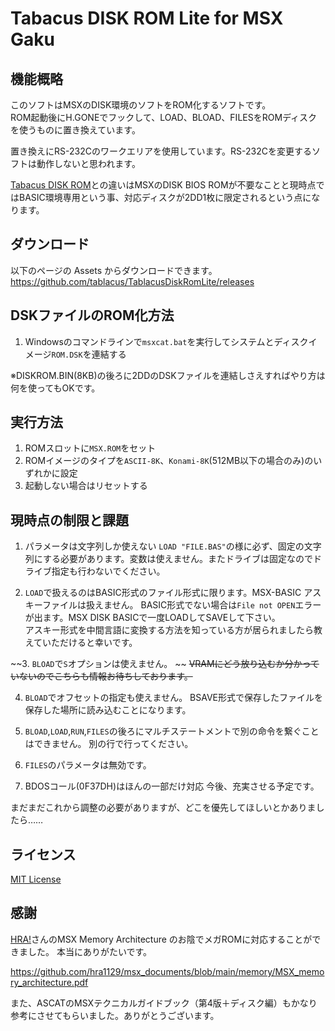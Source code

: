 
# Tabacus DISK ROM Lite for MSX Gaku

## 機能概略

このソフトはMSXのDISK環境のソフトをROM化するソフトです。  
ROM起動後にH.GONEでフックして、LOAD、BLOAD、FILESをROMディスクを使うものに置き換えています。  

置き換えにRS-232Cのワークエリアを使用しています。RS-232Cを変更するソフトは動作しないと思われます。

[Tabacus DISK ROM](https://github.com/tablacus/TablacusDiskRom)との違いはMSXのDISK BIOS ROMが不要なことと現時点ではBASIC環境専用という事、対応ディスクが2DD1枚に限定されるという点になります。


## ダウンロード

以下のページの Assets からダウンロードできます。  
https://github.com/tablacus/TablacusDiskRomLite/releases

## DSKファイルのROM化方法

1. Windowsのコマンドラインで`msxcat.bat`を実行してシステムとディスクイメージ`ROM.DSK`を連結する

※DISKROM.BIN(8KB)の後ろに2DDのDSKファイルを連結しさえすればやり方は何を使ってもOKです。

## 実行方法

1. ROMスロットに`MSX.ROM`をセット
2. ROMイメージのタイプを`ASCII-8K`、`Konami-8K`(512MB以下の場合のみ)のいずれかに設定
3. 起動しない場合はリセットする


## 現時点の制限と課題

1. パラメータは文字列しか使えない
`LOAD "FILE.BAS"`の様に必ず、固定の文字列にする必要があります。変数は使えません。またドライブは固定なのでドライブ指定も行わないでください。

2. `LOAD`で扱えるのはBASIC形式のファイル形式に限ります。MSX-BASIC アスキーファイルは扱えません。
BASIC形式でない場合は`File not OPEN`エラーが出ます。MSX DISK BASICで一度LOADしてSAVEして下さい。  
アスキー形式を中間言語に変換する方法を知っている方が居られましたら教えていただけると幸いです。

~~3. `BLOAD`で`S`オプションは使えません。  ~~
~~VRAMにどう放り込むか分かっていないのでこちらも情報お待ちしております。~~

4. `BLOAD`でオフセットの指定も使えません。
BSAVE形式で保存したファイルを保存した場所に読み込むことになります。

5. `BLOAD`,`LOAD`,`RUN`,`FILES`の後ろにマルチステートメントで別の命令を繋ぐことはできません。
別の行で行ってください。

6. `FILES`のパラメータは無効です。

7. BDOSコール(0F37DH)はほんの一部だけ対応
今後、充実させる予定です。

まだまだこれから調整の必要がありますが、どこを優先してほしいとかありましたら……

## ライセンス

[MIT License](https://github.com/tablacus/TablacusDiskRomLite/blob/main/LICENSE)

## 感謝

[HRA!](https://twitter.com/thara1129)さんのMSX Memory Architecture のお陰でメガROMに対応することができました。
本当にありがたいです。

https://github.com/hra1129/msx_documents/blob/main/memory/MSX_memory_architecture.pdf

また、ASCATのMSXテクニカルガイドブック（第4版＋ディスク編）もかなり参考にさせてもらいました。ありがとうございます。
